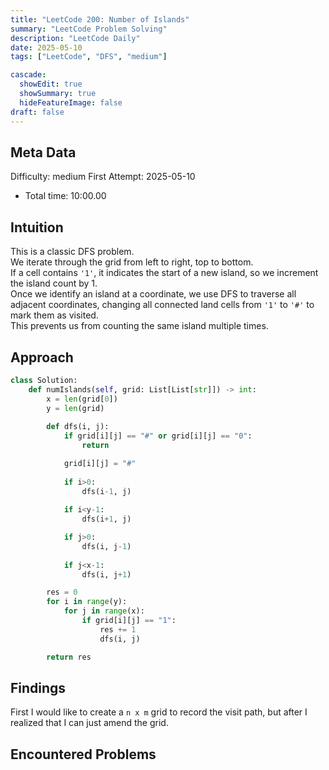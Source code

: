 ```yaml
---
title: "LeetCode 200: Number of Islands"
summary: "LeetCode Problem Solving"
description: "LeetCode Daily"
date: 2025-05-10
tags: ["LeetCode", "DFS", "medium"]

cascade:
  showEdit: true
  showSummary: true
  hideFeatureImage: false
draft: false
---
```


## Meta Data

Difficulty: medium
First Attempt: 2025-05-10
- Total time: 10:00.00

## Intuition

This is a classic DFS problem.  
We iterate through the grid from left to right, top to bottom.  
If a cell contains `'1'`, it indicates the start of a new island, so we increment the island count by 1.  
Once we identify an island at a coordinate, we use DFS to traverse all adjacent coordinates, changing all connected land cells from `'1'` to `'#'` to mark them as visited.  
This prevents us from counting the same island multiple times.

## Approach

```python
class Solution:
    def numIslands(self, grid: List[List[str]]) -> int:
        x = len(grid[0])
        y = len(grid)
        
        def dfs(i, j):
            if grid[i][j] == "#" or grid[i][j] == "0":
                return

            grid[i][j] = "#"
            
            if i>0:
                dfs(i-1, j)
            
            if i<y-1:
                dfs(i+1, j)

            if j>0:
                dfs(i, j-1)
            
            if j<x-1:
                dfs(i, j+1)

        res = 0
        for i in range(y):
            for j in range(x):
                if grid[i][j] == "1":
                    res += 1
                    dfs(i, j)

        return res
```

## Findings

First I would like to create a `n x m` grid to record the visit path, but after I realized that I can just amend the grid.

## Encountered Problems 